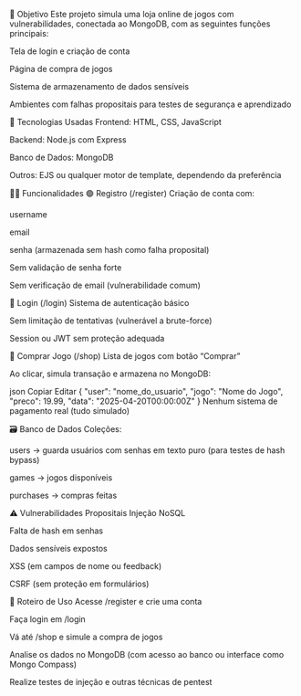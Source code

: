 🧠 Objetivo
Este projeto simula uma loja online de jogos com vulnerabilidades, conectada ao MongoDB, com as seguintes funções principais:

Tela de login e criação de conta

Página de compra de jogos

Sistema de armazenamento de dados sensíveis

Ambientes com falhas propositais para testes de segurança e aprendizado

🧱 Tecnologias Usadas
Frontend: HTML, CSS, JavaScript

Backend: Node.js com Express

Banco de Dados: MongoDB

Outros: EJS ou qualquer motor de template, dependendo da preferência

🧑‍💻 Funcionalidades
🟢 Registro (/register)
Criação de conta com:

username

email

senha (armazenada sem hash como falha proposital)

Sem validação de senha forte

Sem verificação de email (vulnerabilidade comum)

🔐 Login (/login)
Sistema de autenticação básico

Sem limitação de tentativas (vulnerável a brute-force)

Session ou JWT sem proteção adequada

🛒 Comprar Jogo (/shop)
Lista de jogos com botão “Comprar”

Ao clicar, simula transação e armazena no MongoDB:

json
Copiar
Editar
{
  "user": "nome_do_usuario",
  "jogo": "Nome do Jogo",
  "preco": 19.99,
  "data": "2025-04-20T00:00:00Z"
}
Nenhum sistema de pagamento real (tudo simulado)

🗃️ Banco de Dados
Coleções:

users → guarda usuários com senhas em texto puro (para testes de hash bypass)

games → jogos disponíveis

purchases → compras feitas

⚠️ Vulnerabilidades Propositais
Injeção NoSQL

Falta de hash em senhas

Dados sensíveis expostos

XSS (em campos de nome ou feedback)

CSRF (sem proteção em formulários)

🚀 Roteiro de Uso
Acesse /register e crie uma conta

Faça login em /login

Vá até /shop e simule a compra de jogos

Analise os dados no MongoDB (com acesso ao banco ou interface como Mongo Compass)

Realize testes de injeção e outras técnicas de pentest